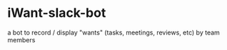 # iWant-slack-bot
a bot to record / display "wants" (tasks, meetings, reviews, etc) by team members
